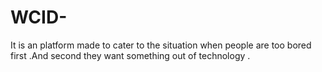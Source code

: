 # WCID-
It is an platform made to cater to the situation when people are too bored first .And second they want something out of technology .

